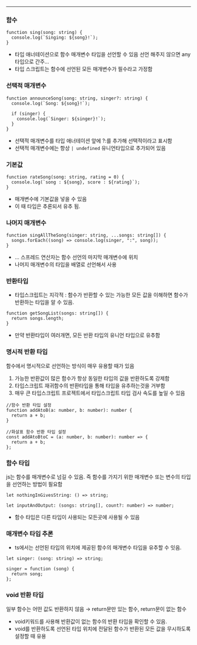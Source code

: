 ---

### 함수

```tsx
function sing(song: string) {
  console.log(`Singing: ${song}!`);
}
```

- 타입 애너테이션으로 함수 매개변수 타입을 선언할 수 있음
  선언 해주지 않으면 any 타입으로 간주…
- 타입 스크립트는 함수에 선언된 모든 매개변수가 필수라고 가정함

### 선택적 매개변수

```tsx
function announceSong(song: string, singer?: string) {
  console.log(`Song: ${song}!`);

  if (singer) {
    console.log(`Singer: ${singer}!`);
  }
}
```

- 선택적 매개변수를 타입 애너테이션 앞에 ?:를 추가해 선택적이라고 표시함
- 선택적 매개변수에는 항상 `| undefined` 유니언타입으로 추가되어 있음

### 기본값

```tsx
function rateSong(song: string, rating = 0) {
  console.log(`song : ${song}, score : ${rating}`);
}
```

- 매개변수에 기본값을 넣을 수 있음
- 이 때 타입은 추론되서 유추 됨.

### 나머지 매개변수

```tsx
function singAllTheSong(singer: string, ...songs: string[]) {
  songs.forEach((song) => console.log(singer, ":", song));
}
```

- … 스프레드 연산자는 함수 선언의 마지막 매개변수에 위치
- 나머지 매개변수의 타입을 배열로 선언해서 사용

### 반환타입

- 타입스크립트는 지각적 : 함수가 반환할 수 있는 가능한 모든 값을 이해하면 함수가 반환하는 타입을 알 수 있음.

```tsx
function getSongList(songs: string[]) {
  return songs.length;
}
```

- 만약 반환타입이 여러개면, 모든 반환 타입의 유니언 타입으로 유추함

### 명시적 반환 타입

함수에서 명시적으로 선언하는 방식이 매우 유용할 때가 있음

1. 가능한 반환값이 많은 함수가 항상 동일한 타입의 값을 반환하도록 강제함
2. 타입스크립트 재귀함수의 반환타입을 통해 타입을 유추하는것을 거부함
3. 매우 큰 타입스크립트 프로젝트에서 타입스크립트 타입 검사 속도를 높일 수 있음

```tsx
//함수 반환 타입 설정
function addAtoB(a: number, b: number): number {
  return a + b;
}

//화살표 함수 반환 타입 설정
const addAtoBtoC = (a: number, b: number): number => {
  return a + b;
};
```

### 함수 타입

js는 함수를 매개변수로 넘길 수 있음. 즉 함수를 가지기 위한 매개변수 또는 변수의 타입을 선언하는 방법이 필요함

```tsx
let nothingInGivesString: () => string;
```

```tsx
let inputAndOutput: (songs: string[], count?: number) => number;
```

- 함수 타입은 다른 타입이 사용되는 모든곳에 사용될 수 있음

### 매개변수 타입 추론

- ts에서는 선언된 타입의 위치에 제공된 함수의 매개변수 타입을 유추할 수 잇음.

```tsx
let singer: (song: string) => string;

singer = function (song) {
  return song;
};
```

### void 반환 타입

일부 함수는 어떤 값도 반환하지 않음 → return문만 있는 함수, return문이 없는 함수

- void키워드를 사용해 반환값이 없는 함수의 반환 타입을 확인할 수 있음.
- void를 반환하도록 선언된 타입 위치에 전달된 함수가 반환된 모든 값을 무시하도록 설정할 때 유용
